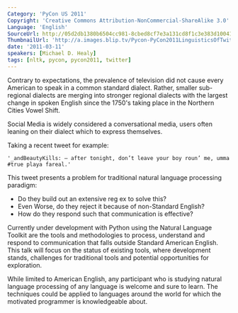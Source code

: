 ```yaml
---
Category: 'PyCon US 2011'
Copyright: 'Creative Commons Attribution-NonCommercial-ShareAlike 3.0'
Language: 'English'
SourceUrl: http://05d2db1380b6504cc981-8cbed8cf7e3a131cd8f1c3e383d10041.r93.cf2.rackcdn.com/pycon-us-2011/363_linguistics-of-twitter.mp4
ThumbnailUrl: 'http://a.images.blip.tv/Pycon-PyCon2011LinguisticsOfTwitter909.png'
date: '2011-03-11'
speakers: [Michael D. Healy]
tags: [nltk, pycon, pycon2011, twitter]
---
```

Contrary to expectations, the prevalence of television did not cause every
American to speak in a common standard dialect. Rather, smaller sub-regional
dialects are merging into stronger regional dialects with the largest change
in spoken English since the 1750's taking place in the Northern Cities Vowel
Shift.

Social Media is widely considered a conversational media, users often leaning
on their dialect which to express themselves.

Taking a recent tweet for example:

    
    '_andBeautyKills: – after tonight, don’t leave your boy roun’ me, umma #true playa fareal.'

This tweet presents a problem for traditional natural language processing
paradigm:

  * Do they build out an extensive reg ex to solve this? 
  * Even Worse, do they reject it because of non-Standard English? 
  * How do they respond such that communication is effective? 

Currently under development with Python using the Natural Language Toolkit are
the tools and methodologies to process, understand and respond to
communication that falls outside Standard American English. This talk will
focus on the status of existing tools, where development stands, challenges
for traditional tools and potential opportunities for exploration.

While limited to American English, any participant who is studying natural
language processing of any language is welcome and sure to learn. The
techniques could be applied to languages around the world for which the
motivated programmer is knowledgeable about.

